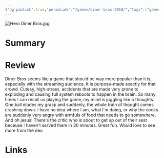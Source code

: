 ```yaml
---
{"dg-publish":true,"permalink":"/games/diner-bros-2018/","tags":["games","streamed"],"created":"2024-07-23","updated":"2025-03-13"}
---
```



![Hero Diner Bros.jpg](/img/user/Attachments/Hero%20Diner%20Bros.jpg)

# Summary

# Review

Diner Bros seems like a game that should be way more popular than it is, especially with the streaming audience. It is purpose-made exactly for that crowd. Cutesy, high-stress, accidents that are made very prone to exploding and causing full system reboots to happen in the brain. So many times I can recall us playing the game, my mind is juggling like 5 thoughts. One ball eludes my grasp and suddenly, the whole train of thought comes crashing down. I have no idea where I am, what I'm doing, or why the cooks are suddenly very angry with armfuls of food that needs to go somewhere. And oh jesus! There's the critic who is about to get up out of their seat because I haven't served them in 30 minutes. Great fun. Would love to see more from the dev.

# Links
